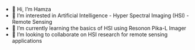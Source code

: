 - 👋 Hi, I’m Hamza
- 👀 I’m interested in Artificial Intelligence - Hyper Spectral Imaging (HSI) - Remote Sensing
- 🌱 I’m currently learning the basics of HSI using Resonon Pika-L Imager
- 💞️ I’m looking to collaborate on HSI research for remote sensing applications 


<!---
ham952/ham952 is a ✨ special ✨ repository because its `README.md` (this file) appears on your GitHub profile.
You can click the Preview link to take a look at your changes.
--->
